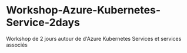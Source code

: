 # Workshop-Azure-Kubernetes-Service-2days
Workshop de 2 jours autour de d'Azure Kubernetes Services et services associés
